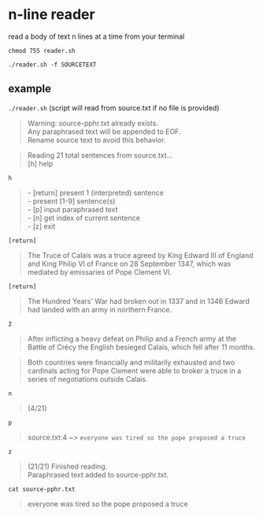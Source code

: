 # n-line reader

read a body of text n lines at a time from your terminal

`chmod 755 reader.sh`

`./reader.sh -f SOURCETEXT`

## example

`./reader.sh` (script will read from source.txt if no file is provided)

> Warning: source-pphr.txt already exists.\
> Any paraphrased text will be appended to EOF.\
> Rename source text to avoid this behavior.

> Reading 21 total sentences from source.txt...\
> [h] help

`h`

> \- [return] present 1 (interpreted) sentence\
> \- present [1-9] sentence(s)\
> \- [p] input paraphrased text\
> \- [n] get index of current sentence\
> \- [z] exit

`[return]`

> The Truce of Calais was a truce agreed by King Edward III of England and King Philip VI of France on 28 September 1347, which was mediated by emissaries of Pope Clement VI.

`[return]`

>  The Hundred Years' War had broken out in 1337 and in 1346 Edward had landed with an army in northern France.

`2`

>  After inflicting a heavy defeat on Philip and a French army at the Battle of Crécy the English besieged Calais, which fell after 11 months.

>  Both countries were financially and militarily exhausted and two cardinals acting for Pope Clement were able to broker a truce in a series of negotiations outside Calais.

`n`

> (4/21)

`p`

> source.txt:4 ~>
`everyone was tired so the pope proposed a truce`

`z`

> (21/21) Finished reading.\
> Paraphrased text added to source-pphr.txt.

`cat source-pphr.txt`

> everyone was tired so the pope proposed a truce